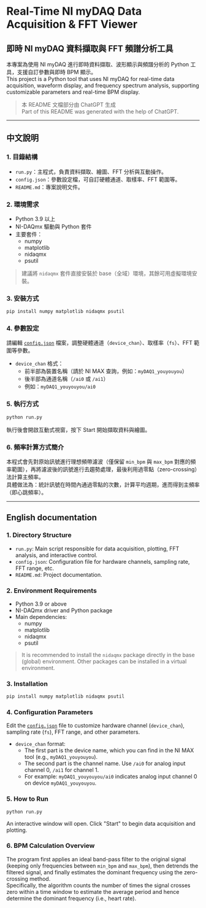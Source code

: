 # Real-Time NI myDAQ Data Acquisition & FFT Viewer

## 即時 NI myDAQ 資料擷取與 FFT 頻譜分析工具

本專案為使用 NI myDAQ 進行即時資料擷取、波形顯示與頻譜分析的 Python 工具，支援自訂參數與即時 BPM 顯示。  
This project is a Python tool that uses NI myDAQ for real-time data acquisition, waveform display, and frequency spectrum analysis, supporting customizable parameters and real-time BPM display.

> 本 README 文檔部分由 ChatGPT 生成  
> Part of this README was generated with the help of ChatGPT.

---

## 中文說明

### 1. 目錄結構

- `run.py`：主程式，負責資料擷取、繪圖、FFT 分析與互動操作。
- `config.json`：參數設定檔，可自訂硬體通道、取樣率、FFT 範圍等。
- `README.md`：專案說明文件。

### 2. 環境需求

- Python 3.9 以上
- NI-DAQmx 驅動與 Python 套件
- 主要套件：
  - numpy
  - matplotlib
  - nidaqmx
  - psutil

> 建議將 `nidaqmx` 套件直接安裝於 base（全域）環境，其餘可用虛擬環境安裝。

### 3. 安裝方式

```sh
pip install numpy matplotlib nidaqmx psutil
```

### 4. 參數設定

請編輯 [`config.json`](config.json) 檔案，調整硬體通道（`device_chan`）、取樣率（`fs`）、FFT 範圍等參數。

- `device_chan` 格式：  
  - 前半部為裝置名稱（請於 NI MAX 查詢，例如：`myDAQ1_youyouyou`）
  - 後半部為通道名稱（`/ai0` 或 `/ai1`）
  - 例如：`myDAQ1_youyouyou/ai0`

### 5. 執行方式

```sh
python run.py
```

執行後會開啟互動式視窗，按下 Start 開始擷取資料與繪圖。

### 6. 頻率計算方式簡介

本程式會先對原始訊號進行理想頻帶濾波（僅保留 `min_bpm` 與 `max_bpm` 對應的頻率範圍），再將濾波後的訊號進行去趨勢處理，最後利用過零點（zero-crossing）法計算主頻率。  
具體做法為：統計訊號在時間內通過零點的次數，計算平均週期，進而得到主頻率（即心跳頻率）。

---

## English documentation

### 1. Directory Structure

- `run.py`: Main script responsible for data acquisition, plotting, FFT analysis, and interactive control.
- `config.json`: Configuration file for hardware channels, sampling rate, FFT range, etc.
- `README.md`: Project documentation.

### 2. Environment Requirements

- Python 3.9 or above
- NI-DAQmx driver and Python package
- Main dependencies:
  - numpy
  - matplotlib
  - nidaqmx
  - psutil

> It is recommended to install the `nidaqmx` package directly in the base (global) environment. Other packages can be installed in a virtual environment.

### 3. Installation

```sh
pip install numpy matplotlib nidaqmx psutil
```

### 4. Configuration Parameters

Edit the [`config.json`](config.json) file to customize hardware channel (`device_chan`), sampling rate (`fs`), FFT range, and other parameters.

- `device_chan` format:
  - The first part is the device name, which you can find in the NI MAX tool (e.g., `myDAQ1_youyouyou`).
  - The second part is the channel name. Use `/ai0` for analog input channel 0, `/ai1` for channel 1.
  - For example: `myDAQ1_youyouyou/ai0` indicates analog input channel 0 on device `myDAQ1_youyouyou`.

### 5. How to Run

```sh
python run.py
```

An interactive window will open. Click "Start" to begin data acquisition and plotting.

### 6. BPM Calculation Overview

The program first applies an ideal band-pass filter to the original signal (keeping only frequencies between `min_bpm` and `max_bpm`), then detrends the filtered signal, and finally estimates the dominant frequency using the zero-crossing method.  
Specifically, the algorithm counts the number of times the signal crosses zero within a time window to estimate the average period and hence determine the dominant frequency (i.e., heart rate).

